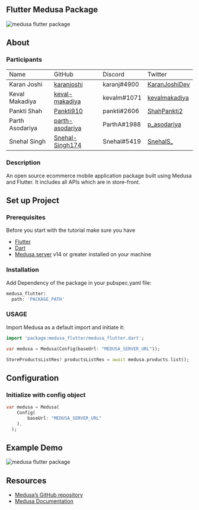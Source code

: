 

## Flutter Medusa Package

![medusa flutter package](https://user-images.githubusercontent.com/47489894/196999514-cce76817-ccc6-4391-85cf-54214a5d96cc.gif)


## About

### Participants
<table>
<tr>
<td>Name</td>
<td>GitHub</td>
<td>Discord</td>
<td>Twitter</td>
</tr>
<thead>
</thead>
<thbody>
<tr>
<td>Karan Joshi</td>
<td><a href="https://github.com/karanjoshi" target="_blank">karanjoshi</td>
<td>karanj#4900</td>
<td><a href="https://twitter.com/KaranJoshiDev" target="_blank">KaranJoshiDev</a></td>
</tr>
<tr>
<td>Keval Makadiya</td>
<td><a href="https://github.com/keval-makadiya" target="_blank">keval-makadiya</a></td>
<td>kevalm#1071</td>
<td><a href="https://twitter.com/kevalmakadiya" target="_blank">kevalmakadiya</a></td>
</tr>
<tr>
<td>Pankti Shah</td>
<td><a href="https://github.com/Pankti910" target="_blank">Pankti910</a></td>
<td>pankti#2606</td>
<td><a href="https://twitter.com/ShahPankti2" target="_blank">ShahPankti2</a></td>
</tr>
<tr>
<td>Parth Asodariya</td>
<td><a href="https://github.com/parth-asodariya" target="_blank">parth-asodariya</a></td>
<td>ParthA#1988</td>
<td><a href="https://twitter.com/p_asodariya" target="_blank">p_asodariya</a></td>
</tr>
<tr>
<td>Snehal Singh</td>
<td><a href="https://github.com/Snehal-Singh174" target="_blank">Snehal-Singh174</a></td>
<td>Snehal#5419</td>
<td><a href="https://twitter.com/SnehalS_" target="_blank">SnehalS_</a></td>
</tr>

<thbody>

</table>

### Description

An open source ecommerce mobile application package built using Medusa and Flutter. It includes all APIs which are in store-front. 



## Set up Project

### Prerequisites
Before you start with the tutorial make sure you have

- [Flutter](https://flutter.dev/) 
- [Dart](https://dart.dev/get-dart) 
- [Medusa server](https://docs.medusajs.com/quickstart/quick-start/) v14 or greater installed on your machine


### Installation

Add Dependency of the package in your pubspec.yaml file:

```bash
medusa_flutter:
  path: 'PACKAGE_PATH'
```

### USAGE

Import Medusa as a default import and initiate it:


```dart
import 'package:medusa_flutter/medusa_flutter.dart';

var medusa = Medusa(Config(baseUrl: "MEDUSA_SERVER_URL"));

StoreProductsListRes? productsListRes = await medusa.products.list();
```

## Configuration

### Initialize with config object

```dart
var medusa = Medusa(
    Config(
        baseUrl: "MEDUSA_SERVER_URL"
    ),
  );
```

## Example Demo

![medusa flutter package](https://media.giphy.com/media/AXsHjROaF0bS9jFsYq/giphy.gif)

## Resources

- [Medusa’s GitHub repository](https://github.com/medusajs/medusa)
- [Medusa Documentation](https://docs.medusajs.com/)
